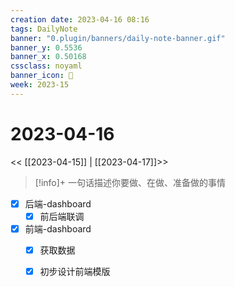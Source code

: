 ```yaml
---
creation date: 2023-04-16 08:16
tags: DailyNote
banner: "0.plugin/banners/daily-note-banner.gif"
banner_y: 0.5536
banner_x: 0.50168
cssclass: noyaml
banner_icon: 💌
week: 2023-15
---
```


# 2023-04-16

<< [[2023-04-15]] | [[2023-04-17]]>>


> [!info]+ 一句话描述你要做、在做、准备做的事情
> 

- [x] 后端-dashboard
	- [x] 前后端联调

- [x] 前端-dashboard
	- [x] 获取数据
	- [x] 初步设计前端模版

